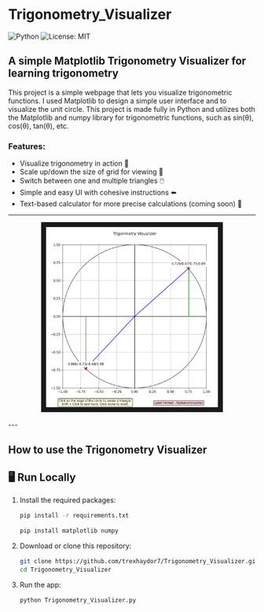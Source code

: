 # Trigonometry_Visualizer

![Python](https://img.shields.io/badge/Python-3.11-blue)
![License: MIT](https://img.shields.io/badge/License-MIT-yellow.svg)

## A simple Matplotlib Trigonometry Visualizer for learning trigonometry

This project is a simple webpage that lets you visualize trigonometric functions. I used Matplotlib to design a simple user interface and to visualize the unit circle. This project is made fully in Python and utilizes both the Matplotlib and numpy library for trigonometric functions, such as sin(θ), cos(θ), tan(θ), etc.

### Features:
 * Visualize trigonometry in action 🏃
 * Scale up/down the size of grid for viewing 🎥
 * Switch between one and multiple triangles 🖱️
 * Simple and easy UI with cohesive instructions ⬅️
 * Text-based calculator for more precise calculations (coming soon) 👀
---
<p  align="center">
   <img src="Screenshot 2025-07-31 185455.png" alt="Demo Image" width="350" border="10" />
</p>
---

   ## How to use the Trigonometry Visualizer

## 🖥️ Run Locally
1. Install the required packages:
   ```bash
   pip install -r requirements.txt
   ```
   ```bash
   pip install matplotlib numpy
   ```
   
2. Download or clone this repository:
   ```bash
   git clone https://github.com/trexhaydor7/Trigonometry_Visualizer.git
   cd Trigonometry_Visualizer
   
3. Run the app:
   ```bash
   python Trigonometry_Visualizer.py
